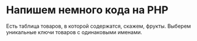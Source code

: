 # Напишем немного кода на PHP
Есть таблица товаров, в которой содержатся, скажем, фрукты.
Выберем уникальные ключи товаров с одинаковыми именами.